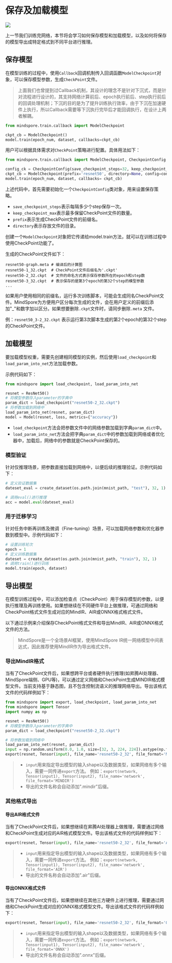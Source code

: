 # 保存及加载模型

<a href="https://gitee.com/mindspore/docs/blob/master/tutorials/source_zh_cn/save_load_model.md" target="_blank"><img src="https://gitee.com/mindspore/docs/raw/master/resource/_static/logo_source.png"></a>

上一节我们训练完网络，本节将会学习如何保存模型和加载模型，以及如何将保存的模型导出成特定格式到不同平台进行推理。

## 保存模型

在模型训练的过程中，使用`Callback`回调机制传入回调函数`ModelCheckpoint`对象，可以保存模型参数，生成`CheckPoint`文件。

> 上面我们也曾提到过Callback机制，其设计的理念不是针对下沉式，而是针对流程进行设计的，其支持网络计算前后、epoch执行前后、step执行前后的回调处理机制；下沉的目的是为了提升训练执行效率，由于下沉在加速硬件上执行，所以Callback需要等下沉执行完毕后才能回调执行，在设计上两者解耦。

```python
from mindspore.train.callback import ModelCheckpoint

ckpt_cb = ModelCheckpoint()
model.train(epoch_num, dataset, callbacks=ckpt_cb)
```

用户可以根据具体需求对`CheckPoint`策略进行配置。具体用法如下：

```python
from mindspore.train.callback import ModelCheckpoint, CheckpointConfig

config_ck = CheckpointConfig(save_checkpoint_steps=32, keep_checkpoint_max=10)
ckpt_cb = ModelCheckpoint(prefix='resnet50', directory=None, config=config_ckpt)
model.train(epoch_num, dataset, callbacks= ckpt_cb)
```

上述代码中，首先需要初始化一个`CheckpointConfig`类对象，用来设置保存策略。

- `save_checkpoint_steps`表示每隔多少个step保存一次。
- `keep_checkpoint_max`表示最多保留CheckPoint文件的数量。
- `prefix`表示生成CheckPoint文件的前缀名。
- `directory`表示存放文件的目录。

创建一个`ModelCheckpoint`对象把它传递给model.train方法，就可以在训练过程中使用CheckPoint功能了。

生成的CheckPoint文件如下：

```text
resnet50-graph.meta # 编译后的计算图
resnet50-1_32.ckpt  # CheckPoint文件后缀名为'.ckpt'
resnet50-2_32.ckpt  # 文件的命名方式表示保存参数所在的epoch和step数
resnet50-3_32.ckpt  # 表示保存的是第3个epoch的第32个step的模型参数
...
```

如果用户使用相同的前缀名，运行多次训练脚本，可能会生成同名CheckPoint文件。MindSpore为方便用户区分每次生成的文件，会在用户定义的前缀后添加"_"和数字加以区分。如果想要删除`.ckpt`文件时，请同步删除`.meta` 文件。

例：`resnet50_3-2_32.ckpt` 表示运行第3次脚本生成的第2个epoch的第32个step的CheckPoint文件。

## 加载模型

要加载模型权重，需要先创建相同模型的实例，然后使用`load_checkpoint`和`load_param_into_net`方法加载参数。

示例代码如下：

```python
from mindspore import load_checkpoint, load_param_into_net

resnet = ResNet50()
# 将模型参数存入parameter的字典中
param_dict = load_checkpoint("resnet50-2_32.ckpt")
# 将参数加载到网络中
load_param_into_net(resnet, param_dict)
model = Model(resnet, loss, metrics={"accuracy"})
```

- `load_checkpoint`方法会把参数文件中的网络参数加载到字典`param_dict`中。
- `load_param_into_net`方法会把字典`param_dict`中的参数加载到网络或者优化器中，加载后，网络中的参数就是CheckPoint保存的。

### 模型验证

针对仅推理场景，把参数直接加载到网络中，以便后续的推理验证。示例代码如下：

```python
# 定义验证数据集
dateset_eval = create_dataset(os.path.join(mnist_path, "test"), 32, 1)

# 调用eval()进行推理
acc = model.eval(dateset_eval)
```

### 用于迁移学习

针对任务中断再训练及微调（Fine-tuning）场景，可以加载网络参数和优化器参数到模型中。示例代码如下：

```python
# 设置训练轮次
epoch = 1
# 定义训练数据集
dateset = create_dataset(os.path.join(mnist_path, "train"), 32, 1)
# 调用train()进行训练
model.train(epoch, dataset)
```

## 导出模型

在模型训练过程中，可以添加检查点（CheckPoint）用于保存模型的参数，以便执行推理及再训练使用。如果想继续在不同硬件平台上做推理，可通过网络和CheckPoint格式文件生成对应的MindIR、AIR或ONNX格式格式文件。

以下通过示例来介绍保存CheckPoint格式文件和导出MindIR、AIR或ONNX格式文件的方法。

> MindSpore是一个全场景AI框架，使用MindSpore IR统一网络模型中间表达式，因此推荐使用MindIR作为导出格式文件。

### 导出MindIR格式

当有了CheckPoint文件后，如果想跨平台或者硬件执行推理(如昇腾AI处理器、MindSpore端侧、GPU等)，可以通过定义网络和CheckPoint生成MINDIR格式模型文件。当前支持基于静态图，且不包含控制流语义的推理网络导出。导出该格式文件的代码样例如下：

```python
from mindspore import export, load_checkpoint, load_param_into_net
from mindspore import Tensor
import numpy as np

resnet = ResNet50()
# 将模型参数存入parameter的字典中
param_dict = load_checkpoint("resnet50-2_32.ckpt")

# 将参数加载到网络中
load_param_into_net(resnet, param_dict)
input = np.random.uniform(0.0, 1.0, size=[32, 3, 224, 224]).astype(np.float32)
export(resnet, Tensor(input), file_name='resnet50-2_32', file_format='MINDIR')
```

> - `input`用来指定导出模型的输入shape以及数据类型，如果网络有多个输入，需要一同传进`export`方法。 例如：`export(network, Tensor(input1), Tensor(input2), file_name='network', file_format='MINDIR')`
> - 导出的文件名称会自动添加".mindir"后缀。

### 其他格式导出

#### 导出AIR格式文件

当有了CheckPoint文件后，如果想继续在昇腾AI处理器上做推理，需要通过网络和CheckPoint生成对应的AIR格式模型文件。导出该格式文件的代码样例如下：

```python
export(resnet, Tensor(input), file_name='resnet50-2_32', file_format='AIR')
```

> - `input`用来指定导出模型的输入shape以及数据类型，如果网络有多个输入，需要一同传进`export`方法。 例如：`export(network, Tensor(input1), Tensor(input2), file_name='network', file_format='AIR')`
> - 导出的文件名称会自动添加".air"后缀。

#### 导出ONNX格式文件

当有了CheckPoint文件后，如果想继续在其他三方硬件上进行推理，需要通过网络和CheckPoint生成对应的ONNX格式模型文件。导出该格式文件的代码样例如下：

```python
export(resnet, Tensor(input), file_name='resnet50-2_32', file_format='ONNX')
```

> - `input`用来指定导出模型的输入shape以及数据类型，如果网络有多个输入，需要一同传进`export`方法。 例如：`export(network, Tensor(input1), Tensor(input2), file_name='network', file_format='ONNX')`
> - 导出的文件名称会自动添加".onnx"后缀。
